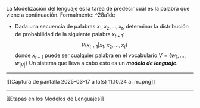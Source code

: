 La Modelización del lenguaje es la tarea de predecir cuál es la palabra que viene a continuación.
Formalmente:  ^28a1de
- Dada una secuencia de palabras $x_1,x_2,...,x_t$, determinar la distribución de probabilidad de la siguiente palabra $x_{t+1}$:$$P(x_{t+1}|x_1,x_2,...,x_t)$$donde $x_{t+1}$ puede ser cualquier palabra en el vocabulario $V=\{w_1,...,w_{|V|}\}$
Un sistema que lleva a cabo esto es un ***modelo de lenguaje***.
***
![[Captura de pantalla 2025-03-17 a la(s) 11.10.24 a. m..png]]
***
[[Etapas en los Modelos de Lenguajes]] 